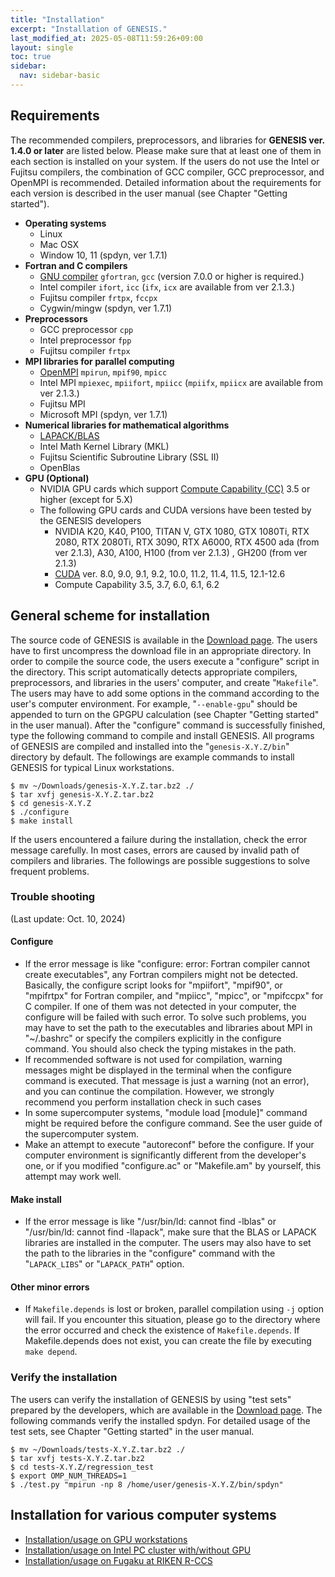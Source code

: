 ```yaml
---
title: "Installation"
excerpt: "Installation of GENESIS."
last_modified_at: 2025-05-08T11:59:26+09:00
layout: single
toc: true
sidebar:
  nav: sidebar-basic
---
```


## Requirements

The recommended compilers, preprocessors, and libraries for **GENESIS
ver. 1.4.0 or later** are listed below. Please make sure that at least
one of them in each section is installed on your system. If the users do
not use the Intel or Fujitsu compilers, the combination of GCC compiler,
GCC preprocessor, and OpenMPI is recommended. Detailed information about
the requirements for each version is described in the user manual (see
Chapter "Getting started").

-   **Operating systems**
    -   Linux
    -   Mac OSX
    -   Window 10, 11 (spdyn, ver 1.7.1)
-   **Fortran and C compilers**
    -   [GNU compiler](https://gcc.gnu.org/) `gfortran`, `gcc` (version 7.0.0 or
        higher is required.)
    -   Intel compiler `ifort`, `icc` (`ifx`, `icx` are available from
        ver 2.1.3.)
    -   Fujitsu compiler `frtpx`, `fccpx`
    -   Cygwin/mingw (spdyn, ver 1.7.1)
-   **Preprocessors**
    -   GCC preprocessor `cpp`
    -   Intel preprocessor `fpp`
    -   Fujitsu compiler `frtpx`
-   **MPI libraries for parallel computing**
    -   [OpenMPI](https://www.open-mpi.org/) `mpirun`, `mpif90`, `mpicc`
    -   Intel MPI `mpiexec`, `mpiifort`, `mpiicc` (`mpiifx`, `mpiicx`
        are available from ver 2.1.3.)
    -   Fujitsu MPI
    -   Microsoft MPI (spdyn, ver 1.7.1)
-   **Numerical libraries for mathematical algorithms**
    -   [LAPACK/BLAS](http://www.netlib.org/lapack/)
    -   Intel Math Kernel Library (MKL)
    -   Fujitsu Scientific Subroutine Library (SSL II)
    -   OpenBlas
-   **GPU (Optional)**
    -   NVIDIA GPU cards which support [Compute Capability
        (CC)](https://developer.nvidia.com/cuda-gpus) 3.5 or higher (except for 5.X)
    -   The following GPU cards and CUDA versions have been tested by
        the GENESIS developers
        -   NVIDIA K20, K40, P100, TITAN V, GTX 1080, GTX 1080Ti, RTX
            2080, RTX 2080Ti, RTX 3090, RTX A6000, RTX 4500 ada (from
            ver 2.1.3), A30, A100, H100 (from ver 2.1.3) , GH200 (from
            ver 2.1.3)
        -   [CUDA](https://developer.nvidia.com/cuda-toolkit) ver. 8.0, 9.0, 9.1, 9.2, 10.0,
            11.2, 11.4, 11.5, 12.1-12.6
        -   Compute Capability 3.5, 3.7, 6.0, 6.1, 6.2

##  General scheme for installation

The source code of GENESIS is available in the [Download page](/docs/download/).
The users have to first uncompress the download file in an appropriate
directory. In order to compile the source code, the users execute a "configure"
script in the directory. This script automatically detects appropriate
compilers, preprocessors, and libraries in the users' computer, and create
"`Makefile`". The users may have to add some options in the command according to
the user's computer environment. For example, "`--enable-gpu`" should be
appended to turn on the GPGPU calculation (see Chapter "Getting started" in the
user manual). After the "configure" command is successfully finished, type the
following command to compile and install GENESIS. All programs of GENESIS are
compiled and installed into the "`genesis-X.Y.Z/bin`" directory by default. The followings
are example commands to install GENESIS for typical Linux workstations.

    $ mv ~/Downloads/genesis-X.Y.Z.tar.bz2 ./
    $ tar xvfj genesis-X.Y.Z.tar.bz2
    $ cd genesis-X.Y.Z
    $ ./configure
    $ make install

If the users encountered a failure during
the installation, check the error message carefully. In most cases,
errors are caused by invalid path of compilers and libraries. The
followings are possible suggestions to solve frequent problems.

### Trouble shooting 

(Last update: Oct. 10, 2024)

#### Configure

-   If the error message is like "configure: error: Fortran compiler
    cannot create executables", any Fortran compilers might not be
    detected. Basically, the configure script looks for "mpiifort",
    "mpif90", or "mpifrtpx" for Fortran compiler, and "mpiicc", "mpicc",
    or "mpifccpx" for C compiler. If one of them was not detected in
    your computer, the configure will be failed with such error. To
    solve such problems, you may have to set the path to the executables
    and libraries about MPI in "\~/.bashrc" or specify the compilers
    explicitly in the configure command. You should also check the
    typing mistakes in the path.
-   If recommended software is not used for compilation, warning
    messages might be displayed in the terminal when the configure
    command is executed. That message is just a warning (not an error),
    and you can continue the compilation. However, we strongly recommend
    you perform installation check in such cases
-   In some supercomputer systems, "module load \[module\]" command
    might be required before the configure command. See the user guide
    of the supercomputer system.
-   Make an attempt to execute "autoreconf" before the configure. If
    your computer environment is significantly different from the
    developer's one, or if you modified "configure.ac" or "Makefile.am"
    by yourself, this attempt may work well.

#### Make install

-   If the error message is like "/usr/bin/ld: cannot find -lblas" or
    "/usr/bin/ld: cannot find -llapack", make sure that the BLAS or
    LAPACK libraries are installed in the computer. The users may also
    have to set the path to the libraries in the "configure" command
    with the "`LAPACK_LIBS`" or "`LAPACK_PATH`" option.

#### Other minor errors

-   If `Makefile.depends` is lost or broken, parallel compilation using
    `-j` option will fail. If you encounter this situation, please go to
    the directory where the error occurred and check the existence of
    `Makefile.depends`. If Makefile.depends does not exist, you can
    create the file by executing `make depend`.

###  Verify the installation

The users can verify the installation of GENESIS by using "test sets" prepared
by the developers, which are available in the [Download page](/docs/download/).
The following commands verify the installed spdyn. For detailed usage of the
test sets, see Chapter "Getting started" in the user manual.

    $ mv ~/Downloads/tests-X.Y.Z.tar.bz2 ./
    $ tar xvfj tests-X.Y.Z.tar.bz2
    $ cd tests-X.Y.Z/regression_test
    $ export OMP_NUM_THREADS=1
    $ ./test.py "mpirun -np 8 /home/user/genesis-X.Y.Z/bin/spdyn"

##  Installation for various computer systems

-   [Installation/usage on GPU workstations](/docs/usage_on_gpu_workstations/)
-   [Installation/usage on Intel PC cluster with/without GPU](/docs/usage_on_gpu_workstations/)
-   [Installation/usage on Fugaku at RIKEN R-CCS](/tutorials/genesis_tutorial_appendix_3_2022/)

<!--
## Old systems

-   [Installation/usage on HOKUSAI GreatWave (FX100) and BigWaterfall at RIKEN ACCC](/docs/usage_on_hokusai/)
-   [Installation/usage on K-computer at RIKEN R-CCS](/docs/usage_on_k_computer/)
-   [Installation/usage on TSUBAME2.5 at Tokyo Institute of Technology](/docs/usage_on_tsubame/)
-->
